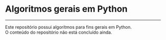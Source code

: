 # Algoritmos gerais em Python
<hr>
Este repositório possui algorítmos para fins gerais em Python.<br>
O conteúdo do repositório não está concluído ainda.

